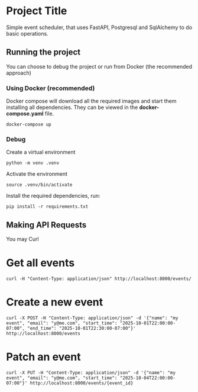 # Project Title

Simple event scheduler, that uses FastAPI, Postgresql and SqlAlchemy to do basic operations.

## Running the project

You can choose to debug the project or run from Docker (the recommended approach)

### Using Docker (recommended)

Docker compose will download all the required images and start them installing all dependencies.
They can be viewed in the __docker-compose.yaml__ file.

```
docker-compose up
```

### Debug

Create a virtual environment

```
python -m venv .venv
```

Activate the environment

```
source .venv/bin/activate
```

Install the required dependencies, run:

```
pip install -r requirements.txt
```

## Making API Requests

You may Curl

# Get all events

```
curl -H "Content-Type: application/json" http://localhost:8000/events/
```

# Create a new event

```
curl -X POST -H "Content-Type: application/json" -d '{"name": "my event", "email": "y@me.com", "start_time": "2025-10-01T22:00:00-07:00", "end_time": "2025-10-01T22:30:00-07:00"}' http://localhost:8000/events
```

# Patch an event

```
curl -X PUT -H "Content-Type: application/json" -d '{"name": "my event", "email": "y@me.com", "start_time": "2025-10-04T22:00:00-07:00"}' http://localhost:8000/events/{event_id}
```